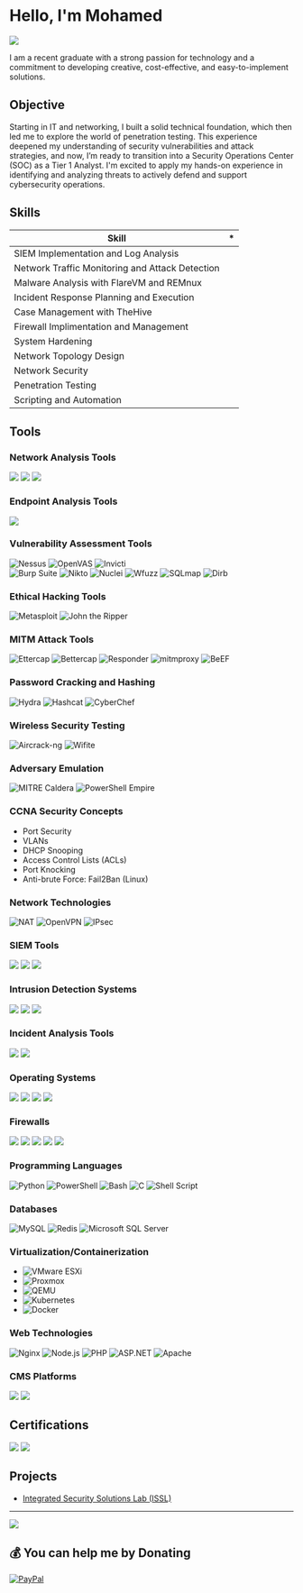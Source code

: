 # Hello, I'm Mohamed
<a href="https://www.linkedin.com/in/mohamed-belcadi-0a488b263"><img src="https://img.shields.io/badge/-LinkedIn-0072b1?&style=for-the-badge&logo=linkedin&logoColor=white" /></a>

I am a recent graduate with a strong passion for technology and a commitment to developing creative, cost-effective, and easy-to-implement solutions.
## Objective

Starting in IT and networking, I built a solid technical foundation, which then led me to explore the world of penetration testing. This experience deepened my understanding of security vulnerabilities and attack strategies, and now, I’m ready to transition into a Security Operations Center (SOC) as a Tier 1 Analyst. I'm excited to apply my hands-on experience in identifying and analyzing threats to actively defend and support cybersecurity operations.

## Skills

| Skill                                         | *         |
|-----------------------------------------------|----------------------------|
| SIEM Implementation and Log Analysis          | |
| Network Traffic Monitoring and Attack Detection | |
| Malware Analysis with FlareVM and REMnux     | |
| Incident Response Planning and Execution      | |
| Case Management with TheHive                  | |
| Firewall Implimentation and Management  | |
| System Hardening  | |
| Network Topology Design  | |
| Network Security  | |
| Penetration Testing  | |
| Scripting and Automation  | |

## Tools

<!-- Network Tools -->
<h3>Network Analysis Tools</h3>
<div>
  <img src="https://img.shields.io/badge/-Wireshark-1679A7?&style=for-the-badge&logo=Wireshark&logoColor=white" />
  <img src="https://img.shields.io/badge/-NetworkMiner-777BB4?&style=for-the-badge&logo=NetworkMiner&logoColor=white" />
  <img src="https://img.shields.io/badge/-Nmap-00A0B7?&style=for-the-badge&logo=Nmap&logoColor=white" />
</div>

<!-- Endpoint Tools -->
<h3>Endpoint Analysis Tools</h3>
<div>
  <img src="https://img.shields.io/badge/-Velociraptor-4B275F?&style=for-the-badge&logo=Velociraptor&logoColor=white" />
</div>

<!-- Vulnerability Assessment Tools -->
<h3>Vulnerability Assessment Tools</h3>
<div>
  <img src="https://img.shields.io/badge/Nessus-5C9CAE?style=for-the-badge&logo=nessus&logoColor=white" alt="Nessus" />
  <img src="https://img.shields.io/badge/OpenVAS-008000?style=for-the-badge&logo=openvas&logoColor=white" alt="OpenVAS" />
  <img src="https://img.shields.io/badge/Invicti-FFC72C?style=for-the-badge&logo=invicti&logoColor=white" alt="Invicti" />
</div>

<!-- Web Application Testing -->
  <img src="https://img.shields.io/badge/Burp%20Suite-FF5733?style=for-the-badge&logo=burp-suite&logoColor=white" alt="Burp Suite" />
  <img src="https://img.shields.io/badge/Nikto-00A0B7?style=for-the-badge&logo=nikto&logoColor=white" alt="Nikto" />
  <img src="https://img.shields.io/badge/Nuclei-7E2C8F?style=for-the-badge&logo=nuclei&logoColor=white" alt="Nuclei" />
  <img src="https://img.shields.io/badge/Wfuzz-005571?style=for-the-badge&logo=wfuzz&logoColor=white" alt="Wfuzz" />
  <img src="https://img.shields.io/badge/SQLmap-333333?style=for-the-badge&logo=sqlmap&logoColor=white" alt="SQLmap" />
  <img src="https://img.shields.io/badge/Dirb-555555?style=for-the-badge&logo=dirb&logoColor=white" alt="Dirb" />
  
<!-- Ethical Hacking Tools -->
<h3>Ethical Hacking Tools</h3>
<div>
  <img src="https://img.shields.io/badge/Metasploit-222222?style=for-the-badge&logo=metasploit&logoColor=white" alt="Metasploit" />
  <img src="https://img.shields.io/badge/John%20the%20Ripper-2C2C2C?style=for-the-badge&logo=john-the-ripper&logoColor=white" alt="John the Ripper" />
</div>

<!-- MITM Attack Tools -->
<h3>MITM Attack Tools</h3>
<div>
  <!-- Grouped MITM Tools -->
  <img src="https://img.shields.io/badge/Ettercap-FF0000?style=for-the-badge&logo=ettercap&logoColor=white" alt="Ettercap" />
  <img src="https://img.shields.io/badge/Bettercap-FFA500?style=for-the-badge&logo=bettercap&logoColor=white" alt="Bettercap" />
  <img src="https://img.shields.io/badge/Responder-7CFC00?style=for-the-badge&logo=responder&logoColor=white" alt="Responder" />
  <img src="https://img.shields.io/badge/mitmproxy-1F2937?style=for-the-badge&logo=mitmproxy&logoColor=white" alt="mitmproxy" />
  <img src="https://img.shields.io/badge/BeEF-E21A1A?style=for-the-badge&logo=beef&logoColor=white" alt="BeEF" />
</div>

<!-- Password Cracking and Hashing -->
<h3>Password Cracking and Hashing</h3>
  <img src="https://img.shields.io/badge/Hydra-B22222?style=for-the-badge&logo=hydra&logoColor=white" alt="Hydra" />
  <img src="https://img.shields.io/badge/Hashcat-2B2B2B?style=for-the-badge&logo=hashcat&logoColor=white" alt="Hashcat" />
  <img src="https://img.shields.io/badge/CyberChef-02B3E4?style=for-the-badge&logo=cyberchef&logoColor=white" alt="CyberChef" />

  
<!-- Wireless Security Testing -->
<h3>Wireless Security Testing</h3>
  <img src="https://img.shields.io/badge/Aircrack--ng-FF4500?style=for-the-badge&logo=aircrack-ng&logoColor=white" alt="Aircrack-ng" />
  <img src="https://img.shields.io/badge/Wifite-006400?style=for-the-badge&logo=wifite&logoColor=white" alt="Wifite" />

<!-- Adversary Emulation -->
<h3>Adversary Emulation</h3>
<div>
  <img src="https://img.shields.io/badge/MITRE%20Caldera-2A2A2A?style=for-the-badge&logo=mitre&logoColor=white" alt="MITRE Caldera" />
  <img src="https://img.shields.io/badge/PowerShell%20Empire-2C2C2C?style=for-the-badge&logo=empire&logoColor=white" alt="PowerShell Empire" />
</div>


<!-- CCNA Security Concepts -->
<h3>CCNA Security Concepts</h3>
<ul>
  <li>Port Security</li>
  <li>VLANs</li>
  <li>DHCP Snooping</li>
  <li>Access Control Lists (ACLs)</li>
  <li>Port Knocking</li>
  <li>Anti-brute Force: Fail2Ban (Linux)</li>
</ul>

<!-- Network Technologies -->
<h3>Network Technologies</h3>
<div>
  <img src="https://img.shields.io/badge/NAT-4682B4?style=for-the-badge&logo=nat&logoColor=white" alt="NAT" />
  <img src="https://img.shields.io/badge/OpenVPN-F66000?style=for-the-badge&logo=openvpn&logoColor=white" alt="OpenVPN" />
  <img src="https://img.shields.io/badge/IPsec-1A73E8?style=for-the-badge&logo=ipsec&logoColor=white" alt="IPsec" />
</div>



<!-- SIEM Tools -->
<h3>SIEM Tools</h3>
<div>
  <img src="https://img.shields.io/badge/-Splunk-000000?&style=for-the-badge&logo=Splunk&logoColor=white" />
  <img src="https://img.shields.io/badge/-ELK_Stack-005571?&style=for-the-badge&logo=Elastic&logoColor=white" />
  <img src="https://img.shields.io/badge/-Wazuh-00A4B1?&style=for-the-badge&logo=Wazuh&logoColor=white" />
</div>


<!-- Intrusion Detection Systems -->
<h3>Intrusion Detection Systems</h3>
<div>
  <img src="https://img.shields.io/badge/-Snort-FCD116?&style=for-the-badge&logo=Snort&logoColor=white" />
  <img src="https://img.shields.io/badge/-Suricata-00A9E0?&style=for-the-badge&logo=Suricata&logoColor=white" />
  <img src="https://img.shields.io/badge/-AIDE-0093D1?&style=for-the-badge&logo=AIDE&logoColor=white" />
</div>


<!-- Incident Analysis Tools -->
<h3>Incident Analysis Tools</h3>
<div>
  <img src="https://img.shields.io/badge/-Sysinternals-0078D4?&style=for-the-badge&logo=Microsoft&logoColor=white" />
  <img src="https://img.shields.io/badge/-Velociraptor-4B275F?&style=for-the-badge&logo=Velociraptor&logoColor=white" />
</div>

<!-- Operating Systems -->
<h3>Operating Systems</h3>
<div>
  <img src="https://img.shields.io/badge/-Kali_Linux-557C93?&style=for-the-badge&logo=Kali&logoColor=white" />
  <img src="https://img.shields.io/badge/-Ubuntu_Desktop-E95420?&style=for-the-badge&logo=Ubuntu&logoColor=white" />
  <img src="https://img.shields.io/badge/-Ubuntu_Server-E95420?&style=for-the-badge&logo=Ubuntu&logoColor=white" />
  <img src="https://img.shields.io/badge/-Windows_Server_2019-0078D4?&style=for-the-badge&logo=Windows&logoColor=white" />
</div>

<!-- Firewalls -->
<h3>Firewalls</h3>
<div>
  <img src="https://img.shields.io/badge/-pfSense-1F56A1?&style=for-the-badge&logo=pfSense&logoColor=white" />
  <img src="https://img.shields.io/badge/-OPNsense-24292F?&style=for-the-badge&logo=OPNsense&logoColor=white" />
  <img src="https://img.shields.io/badge/-FortiGate-FF6A00?&style=for-the-badge&logo=Fortinet&logoColor=white" />
  <img src="https://img.shields.io/badge/-Palo_Alto-009CDE?&style=for-the-badge&logo=PaloAltoNetworks&logoColor=white" />
  <img src="https://img.shields.io/badge/-Firepower-1F75A5?&style=for-the-badge&logo=Cisco&logoColor=white" />
</div>

<!-- Programming Languages -->
<h3>Programming Languages</h3>
<div>
  <img src="https://img.shields.io/badge/-Python-306998?style=for-the-badge&logo=Python&logoColor=white" alt="Python" />
  <img src="https://img.shields.io/badge/-PowerShell-4E8C4A?style=for-the-badge&logo=PowerShell&logoColor=white" alt="PowerShell" />
  <img src="https://img.shields.io/badge/-Bash-4EAA25?style=for-the-badge&logo=GNU-Bash&logoColor=white" alt="Bash" />
  <img src="https://img.shields.io/badge/C-%2300599C.svg?style=for-the-badge&logo=c&logoColor=white" alt="C" />
  <img src="https://img.shields.io/badge/shell_script-%23121011.svg?style=for-the-badge&logo=gnu-bash&logoColor=white" alt="Shell Script" />
</div>

<!-- Databases -->
<h3>Databases</h3>
<div>
  <img src="https://img.shields.io/badge/mysql-%2300f.svg?style=for-the-badge&logo=mysql&logoColor=white" alt="MySQL" />
  <img src="https://img.shields.io/badge/redis-%23DD0031.svg?style=for-the-badge&logo=redis&logoColor=white" alt="Redis" />
  <img src="https://img.shields.io/badge/Microsoft%20SQL%20Server-CC2927?style=for-the-badge&logo=microsoft%20sql%20server&logoColor=white" alt="Microsoft SQL Server" />
</div>


### Virtualization/Containerization

- ![VMware ESXi](https://img.shields.io/badge/VMware%20ESXi-%230078C1.svg?style=for-the-badge&logo=vmware&logoColor=white)
- ![Proxmox](https://img.shields.io/badge/Proxmox-%23E57000.svg?style=for-the-badge&logo=proxmox&logoColor=white)
- ![QEMU](https://img.shields.io/badge/QEMU-%23FF6600.svg?style=for-the-badge&logo=qemu&logoColor=white)
- ![Kubernetes](https://img.shields.io/badge/Kubernetes-%23326CE5.svg?style=for-the-badge&logo=kubernetes&logoColor=white)
- ![Docker](https://img.shields.io/badge/docker-%230db7ed.svg?style=for-the-badge&logo=docker&logoColor=white)


<!-- Web Technologies -->
<h3>Web Technologies</h3>
<div>
  <img src="https://img.shields.io/badge/Nginx-009639?style=for-the-badge&logo=nginx&logoColor=white" alt="Nginx" />
  <img src="https://img.shields.io/badge/Node.js-8CC84B?style=for-the-badge&logo=node.js&logoColor=white" alt="Node.js" />
  <img src="https://img.shields.io/badge/PHP-777BB4?style=for-the-badge&logo=php&logoColor=white" alt="PHP" />
  <img src="https://img.shields.io/badge/ASP.NET-5C2D91?style=for-the-badge&logo=microsoft&logoColor=white" alt="ASP.NET" />
  <img src="https://img.shields.io/badge/Apache-%23D42029.svg?style=for-the-badge&logo=apache&logoColor=white" alt="Apache" />
</div>


<!-- CMS Platforms -->
<h3>CMS Platforms</h3>
<div>
  <img src="https://img.shields.io/badge/-WordPress-21759B?&style=for-the-badge&logo=WordPress&logoColor=white" />
  <img src="https://img.shields.io/badge/-Drupal-0077B5?&style=for-the-badge&logo=Drupal&logoColor=white" />
</div>



## Certifications

<div> <img src="https://img.shields.io/badge/-CCNA_Networking_and_Switching-0077B5?&style=for-the-badge&logo=Cisco&logoColor=white" /> <img src="https://img.shields.io/badge/-Cybersecurity_for_Business-Successful?&style=for-the-badge&logo=Coursera&logoColor=white" /> </div>

## Projects
- <a href="https://github.com/lyonzon2/ISSL">Integrated Security Solutions Lab (ISSL)</a>


---
[![](https://visitcount.itsvg.in/api?id=lyonzon2&label=Profile%20Views&pretty=false)](https://visitcount.itsvg.in)

## 💰 You can help me by Donating
  [![PayPal](https://img.shields.io/badge/PayPal-00457C?style=for-the-badge&logo=paypal&logoColor=white)](https://paypal.me/mbelcadi7)

